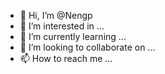 - 👋 Hi, I’m @Nengp
- 👀 I’m interested in ... 
- 🌱 I’m currently learning ...
- 💞️ I’m looking to collaborate on ...
- 📫 How to reach me ...

<!---
Nengp/Nengp is a ✨ special ✨ repository because its `README.md` (this file) appears on your GitHub profile.
You can click the Preview link to take a look at your changes.
--->
